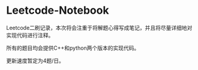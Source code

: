 # Leetcode-Notebook

Leetcode二刷记录，本次将会注重于将解题心得写成笔记，并且将尽量详细地对实现代码进行注释。

所有的题目均会提供C++和python两个版本的实现代码。

更新速度暂定为4题/日。
